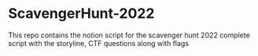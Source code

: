 # ScavengerHunt-2022
This repo contains the notion script for the scavenger hunt 2022 complete script with the storyline, CTF questions along with flags
